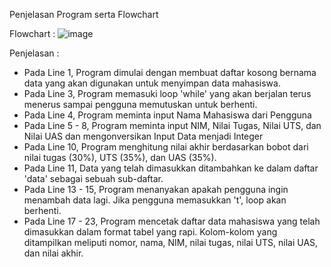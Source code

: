 Penjelasan Program serta Flowchart

Flowchart : 
![image](https://github.com/user-attachments/assets/cf580d96-c6ce-4bbc-a3ac-ca1063a93d43)

Penjelasan :  
- Pada Line 1, Program dimulai dengan membuat daftar kosong bernama data yang akan digunakan untuk menyimpan data mahasiswa.
- Pada Line 3, Program memasuki loop 'while' yang akan berjalan terus menerus sampai pengguna memutuskan untuk berhenti.
- Pada Line 4, Program meminta input Nama Mahasiswa dari Pengguna
- Pada Line 5 - 8, Program meminta input NIM, Nilai Tugas, Nilai UTS, dan Nilai UAS dan mengonversikan Input Data menjadi Integer
- Pada Line 10, Program menghitung nilai akhir berdasarkan bobot dari nilai tugas (30%), UTS (35%), dan UAS (35%).
- Pada Line 11, Data yang telah dimasukkan ditambahkan ke dalam daftar 'data' sebagai sebuah sub-daftar.
- Pada Line 13 - 15, Program menanyakan apakah pengguna ingin menambah data lagi. Jika pengguna memasukkan 't', loop akan berhenti.
- Pada Line 17 - 23, Program mencetak daftar data mahasiswa yang telah dimasukkan dalam format tabel yang rapi.
                     Kolom-kolom yang ditampilkan meliputi nomor, nama, NIM, nilai tugas, nilai UTS, nilai UAS, dan nilai akhir.
